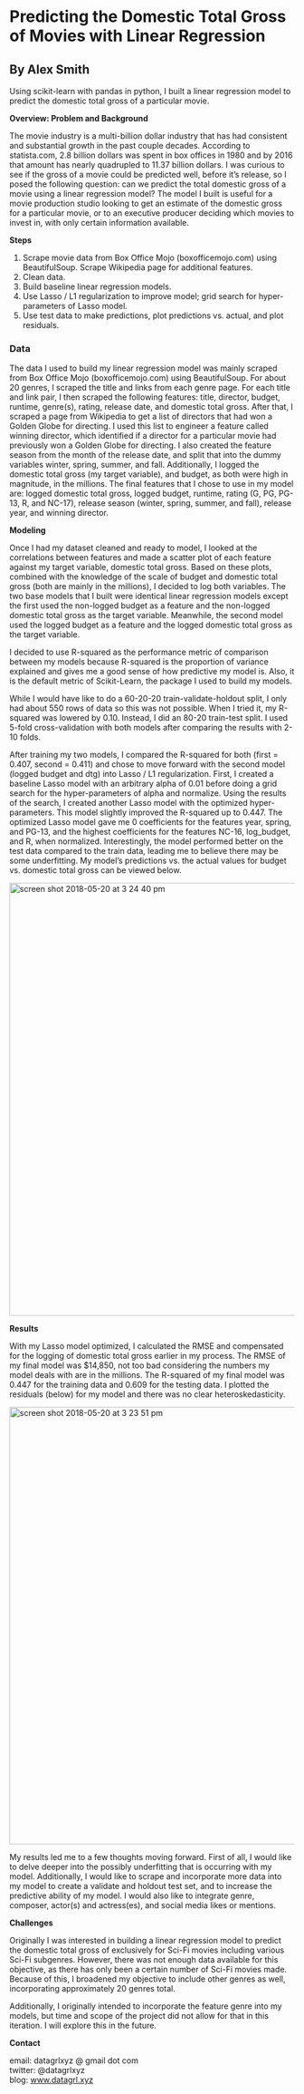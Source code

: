 # Predicting the Domestic Total Gross of Movies with Linear Regression  
## By Alex Smith  
  
Using scikit-learn with pandas in python, I built a linear regression model to predict the domestic total gross of a particular movie.  
  
**Overview: Problem and Background**  
  
The movie industry is a multi-billion dollar industry that has had consistent and substantial growth in the past couple decades. According to statista.com, 2.8 billion dollars was spent in box offices in 1980 and by 2016 that amount has nearly quadrupled to 11.37 billion dollars. I was curious to see if the gross of a movie could be predicted well, before it’s release, so I posed the following question: can we predict the total domestic gross of a movie using a linear regression model? The model I built is useful for a movie production studio looking to get an estimate of the domestic gross for a particular movie, or to an executive producer deciding which movies to invest in, with only certain information available.
  
**Steps**  
  
1. Scrape movie data from Box Office Mojo (boxofficemojo.com) using BeautifulSoup. Scrape Wikipedia page for additional features.  
2. Clean data.  
3. Build baseline linear regression models.  
4. Use Lasso / L1 regularization to improve model; grid search for hyper-parameters of Lasso model.  
5. Use test data to make predictions, plot predictions vs. actual, and plot residuals.  
  
### Data  
  
The data I used to build my linear regression model was mainly scraped from Box Office Mojo (boxofficemojo.com) using BeautifulSoup. For about 20 genres, I scraped the title and links from each genre page. For each title and link pair, I then scraped the following features: title, director, budget, runtime, genre(s), rating, release date, and domestic total gross. After that, I scraped a page from Wikipedia to get a list of directors that had won a Golden Globe for directing. I used this list to engineer a feature called winning director, which identified if a director for a particular movie had previously won a Golden Globe for directing. I also created the feature season from the month of the release date, and split that into the dummy variables winter, spring, summer, and fall. Additionally, I logged the domestic total gross (my target variable), and budget, as both were high in magnitude, in the millions. The final features that I chose to use in my model are: logged domestic total gross, logged budget, runtime, rating (G, PG, PG-13, R, and NC-17), release season (winter, spring, summer, and fall), release year, and winning director.
  
**Modeling**  
  
Once I had my dataset cleaned and ready to model, I looked at the correlations between features and made a scatter plot of each feature against my target variable, domestic total gross. Based on these plots, combined with the knowledge of the scale of budget and domestic total gross (both are mainly in the millions), I decided to log both variables. The two base models that I built were identical linear regression models except the first used the non-logged budget as a feature and the non-logged domestic total gross as the target variable. Meanwhile, the second model used the logged budget as a feature and the logged domestic total gross as the target variable.
  
I decided to use R-squared as the performance metric of comparison between my models because R-squared is the proportion of variance explained and gives me a good sense of how predictive my model is. Also, it is the default metric of Scikit-Learn, the package I used to build my models.
  
While I would have like to do a 60-20-20 train-validate-holdout split, I only had about 550 rows of data so this was not possible. When I tried it, my R-squared was lowered by 0.10. Instead, I did an 80-20 train-test split. I used 5-fold cross-validation with both models after comparing the results with 2-10 folds.
  
After training my two models, I compared the R-squared for both (first = 0.407, second = 0.411) and chose to move forward with the second model (logged budget and dtg) into Lasso / L1 regularization. First, I created a baseline Lasso model with an arbitrary alpha of 0.01 before doing a grid search for the hyper-parameters of alpha and normalize. Using the results of the search, I created another Lasso model with the optimized hyper-parameters. This model slightly improved the R-squared up to 0.447. The optimized Lasso model gave me 0 coefficients for the features year, spring, and PG-13, and the highest coefficients for the features NC-16, log_budget, and R, when normalized. Interestingly, the model performed better on the test data compared to the train data, leading me to believe there may be some underfitting. My model’s predictions vs. the actual values for budget vs. domestic total gross can be viewed below.

<img width="764" alt="screen shot 2018-05-20 at 3 24 40 pm" src="https://user-images.githubusercontent.com/34464435/40284300-06d9070e-5c42-11e8-9d13-347b7be98050.png">

**Results**  
  
With my Lasso model optimized, I calculated the RMSE and compensated for the logging of domestic total gross earlier in my process. The RMSE of my final model was $14,850, not too bad considering the numbers my model deals with are in the millions. The R-squared of my final model was 0.447 for the training data and 0.609 for the testing data. I plotted the residuals (below) for my model and there was no clear heteroskedasticity.

<img width="772" alt="screen shot 2018-05-20 at 3 23 51 pm" src="https://user-images.githubusercontent.com/34464435/40284305-11215090-5c42-11e8-859b-89eba9a7509b.png">

My results led me to a few thoughts moving forward. First of all, I would like to delve deeper into the possibly underfitting that is occurring with my model. Additionally, I would like to scrape and incorporate more data into my model to create a validate and holdout test set, and to increase the predictive ability of my model. I would also like to integrate genre, composer, actor(s) and actress(es), and social media likes or mentions.
  
**Challenges**  
  
Originally I was interested in building a linear regression model to predict the domestic total gross of exclusively for Sci-Fi movies including various Sci-Fi subgenres. However, there was not enough data available for this objective, as there has only been a certain number of Sci-Fi movies made. Because of this, I broadened my objective to include other genres as well, incorporating approximately 20 genres total.
  
Additionally, I originally intended to incorporate the feature genre into my models, but time and scope of the project did not allow for that in this iteration. I will explore this in the future.
  
**Contact**  
  
email: datagrlxyz @ gmail dot com  
twitter: @datagrlxyz  
blog: www.datagrl.xyz
